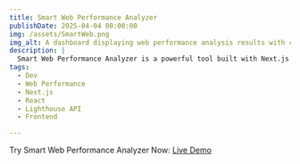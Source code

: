 ```yaml
---
title: Smart Web Performance Analyzer
publishDate: 2025-04-04 00:00:00
img: /assets/SmartWeb.png
img_alt: A dashboard displaying web performance analysis results with charts and scores
description: |
  Smart Web Performance Analyzer is a powerful tool built with Next.js and React that evaluates website performance, accessibility, SEO, and Core Web Vitals. It provides actionable insights to optimize web experiences and improve rankings.
tags:
  - Dev
  - Web Performance
  - Next.js
  - React
  - Lighthouse API
  - Frontend

---  
```


Try Smart Web Performance Analyzer Now: [Live Demo](https://smart-web-puce.vercel.app/)

